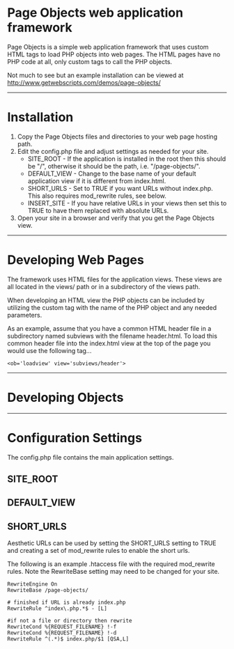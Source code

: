 # Page Objects web application framework

Page Objects is a simple web application framework that uses custom HTML tags to load PHP objects into web pages.
The HTML pages have no PHP code at all, only custom tags to call the PHP objects.


Not much to see but an example installation can be viewed at http://www.getwebscripts.com/demos/page-objects/

-----------------------------

# Installation

1. Copy the Page Objects files and directories to your web page hosting path.
2. Edit the config.php file and adjust settings as needed for your site.
	* SITE_ROOT - If the application is installed in the root then this should be "/", otherwise it should be the path, i.e. "/page-objects/".
	* DEFAULT_VIEW - Change to the base name of your default application view if it is different from index.html.
	* SHORT_URLS - Set to TRUE if you want URLs without index.php. This also requires mod_rewrite rules, see below.
	* INSERT_SITE - If you have relative URLs in your views then set this to TRUE to have them replaced with absolute URLs.
3. Open your site in a browser and verify that you get the Page Objects view.


---------------------------------

# Developing Web Pages

The framework uses HTML files for the application views. These views are all located in the views/ path or in a subdirectory of the views path.

When developing an HTML view the PHP objects can be included by utilizing the custom <ob> tag with the name of the PHP object and any needed parameters.

As an example, assume that you have a common HTML header file in a subdirectory named subviews with the filename header.html.
To load this common header file into the index.html view at the top of the page you would use the following <ob> tag...

	<ob='loadview' view='subviews/header'>



---------------------------------

# Developing Objects



----------------------------------


# Configuration Settings

The config.php file contains the main application settings.


## SITE_ROOT


## DEFAULT_VIEW


## SHORT_URLS

Aesthetic URLs can be used by setting the SHORT_URLS setting to TRUE and creating a set of mod_rewrite rules to enable the short urls.

The following is an example .htaccess file with the required mod_rewrite rules. Note the RewriteBase setting may need to be changed for your site.

	RewriteEngine On
	RewriteBase /page-objects/
	
	# finished if URL is already index.php
	RewriteRule ^index\.php.*$ - [L]
	
	#if not a file or directory then rewrite
	RewriteCond %{REQUEST_FILENAME} !-f
	RewriteCond %{REQUEST_FILENAME} !-d
	RewriteRule ^(.*)$ index.php/$1 [QSA,L]

